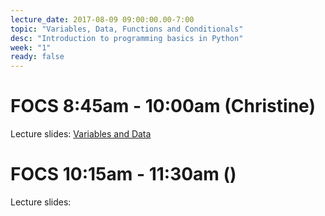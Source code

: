 ```yaml
---
lecture_date: 2017-08-09 09:00:00.00-7:00
topic: "Variables, Data, Functions and Conditionals"
desc: "Introduction to programming basics in Python"
week: "1"
ready: false
---
```


# FOCS 8:45am - 10:00am (Christine)

Lecture slides: [Variables and Data](../W1Wed845_PythonVariablesDataMethods.pdf)




# FOCS 10:15am - 11:30am ()

Lecture slides: 
